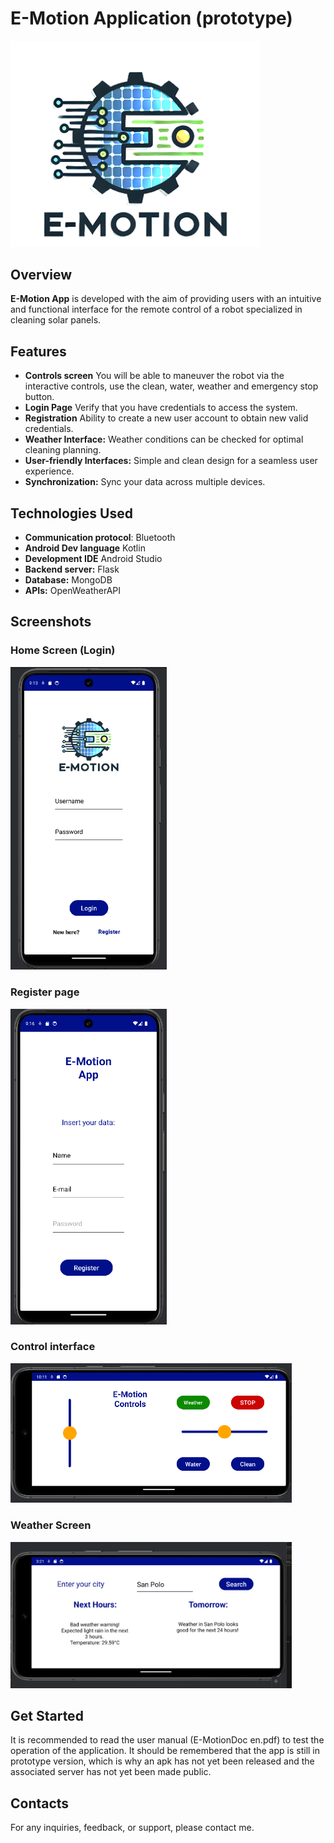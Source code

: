 # E-Motion Application (prototype)


<img src="images/logo.png" alt="E-MotionAppLogo" width="400"/>


## Overview

**E-Motion App** is developed with the aim of providing users with an intuitive and functional interface for the remote control of a robot specialized in cleaning solar panels.

## Features

- **Controls screen** You will be able to maneuver the robot via the interactive controls, use the clean, water, weather and emergency stop button.
- **Login Page** Verify that you have credentials to access the system.
- **Registration** Ability to create a new user account to obtain new valid credentials.
- **Weather Interface:** Weather conditions can be checked for optimal cleaning planning.
- **User-friendly Interfaces:** Simple and clean design for a seamless user experience.
- **Synchronization:** Sync your data across multiple devices.

## Technologies Used

- **Communication protocol**: Bluetooth
- **Android Dev language** Kotlin
- **Development IDE** Android Studio
- **Backend server:** Flask
- **Database:** MongoDB
- **APIs:** OpenWeatherAPI

## Screenshots

### Home Screen (Login)

<img src="images/loginPage.png" alt="login" width="250"/>

### Register page

<img src="images/registerPage.png" alt="reg" width="250"/>

### Control interface

<img src="images/controlsPage.png" alt="control" width="450"/>

### Weather Screen

<img src="images/meteoSanPoloEx.png" alt="weatger" width="450"/>

## Get Started

It is recommended to read the user manual (E-MotionDoc en.pdf) to test the operation of the application. 
It should be remembered that the app is still in prototype version, which is why an apk has not yet been released and the associated server has not yet been made public.

## Contacts

For any inquiries, feedback, or support, please contact me.
